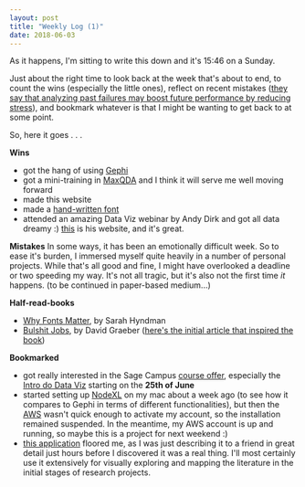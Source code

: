```yaml
---
layout: post
title: "Weekly Log (1)"
date: 2018-06-03
---
```


As it happens, I'm sitting to write this down and it's 15:46 on a Sunday. 

Just about the right time to look back at the week that's about to end, to count the wins (especially the little ones), reflect on recent mistakes ([they say that analyzing past failures may boost future performance by reducing stress](https://blog.frontiersin.org/2018/04/16/neuroscience-better-performance-lower-stress-after-failure/?utm_source=S-FBK&utm_medium=SNET&utm_campaign=ECO_FNBEH_20180427)), and bookmark whatever is that I might be wanting to get back to at some point.

So, here it goes . . .

**Wins**
* got the hang of using [Gephi](https://gephi.org/)
* got a mini-training in [MaxQDA](https://www.maxqda.com/learn-maxqda/maxqda-2018-video-tutorials) and I think it will serve me well moving forward
* made this website
* made a [hand-written font](https://www.calligraphr.com/en/sharing/font_preview/jcEEMdS3iGD/)
* attended an amazing Data Viz webinar by Andy Dirk and got all data dreamy :) [this](http://www.visualisingdata.com/) is his website, and it's great.

**Mistakes**
In some ways, it has been an emotionally difficult week. So to ease it's burden, I immersed myself quite heavily in a number of personal projects. While that's all good and fine, I might have overlooked a deadline or two speeding my way. It's not all tragic, but it's also not the first time *it* happens. (to be continued in paper-based medium...)

**Half-read-books**
* [Why Fonts Matter](https://typetastingnews.com/book/), by Sarah Hyndman
* [Bulshit Jobs](https://g.co/kgs/UyJrMX), by David Graeber ([here's the initial article that inspired the book](https://strikemag.org/bullshit-jobs/))

**Bookmarked**
* got really interested in the Sage Campus [course offer](https://campus.sagepub.com/?utm_source=Adestra&utm_medium=email&utm_content=8P0130A&utm_campaign=not+tracked&utm_term=#course-list), especially the [Intro do Data Viz](https://campus.sagepub.com/introduction-to-data-visualisation) starting on the **25th of June**
* started setting up [NodeXL](https://www.smrfoundation.org/nodexl/) on my mac about a week ago (to see how it compares to Gephi in terms of different functionalities), but then the [AWS](https://aws.amazon.com/) wasn't quick enough to activate my account, so the installation remained suspended. In the meantime, my AWS account is up and running, so maybe this is a project for next weekend :) 
* [this application](https://iris.ai/) floored me, as I was just describing it to a friend in great detail just hours before I discovered it was a real thing. I'll most certainly use it extensively for visually exploring and mapping the literature in the initial stages of research projects.
